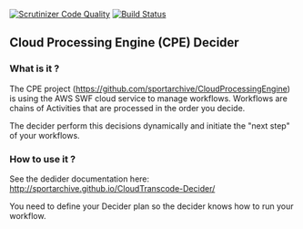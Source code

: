 [![Scrutinizer Code Quality](https://scrutinizer-ci.com/g/sportarchive/CloudTranscode-Decider/badges/quality-score.png?b=master)](https://scrutinizer-ci.com/g/sportarchive/CloudTranscode-Decider/?branch=master) [![Build Status](https://travis-ci.org/sportarchive/CloudTranscode-Decider.svg?branch=master)](https://travis-ci.org/sportarchive/CloudTranscode-Decider)

## Cloud Processing Engine (CPE) Decider

### What is it ?

The CPE project (https://github.com/sportarchive/CloudProcessingEngine) is using the AWS SWF cloud service to manage workflows. Workflows are chains of Activities that are processed in the order you decide.

The decider perform this decisions dynamically and initiate the "next step" of your workflows.

### How to use it ?

See the dedider documentation here: http://sportarchive.github.io/CloudTranscode-Decider/

You need to define your Decider plan so the decider knows how to run your workflow.
